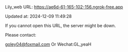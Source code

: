 Lily_web URL: https://ae6d-61-165-102-156.ngrok-free.app

Updated at: 2024-12-09 11:49:28

If you cannot open this URL, the server might be down.

Please contact: 

goley04@foxmail.com Or Wechat:GL_yeaH